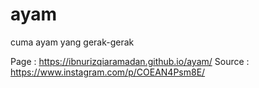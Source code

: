 # ayam
cuma ayam yang gerak-gerak

Page   : https://ibnurizqiaramadan.github.io/ayam/
Source : https://www.instagram.com/p/COEAN4Psm8E/
